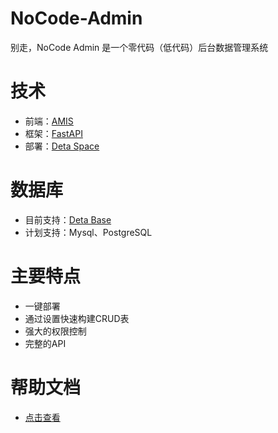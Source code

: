 # NoCode-Admin
别走，NoCode Admin 是一个零代码（低代码）后台数据管理系统

# 技术
- 前端：[AMIS](https://github.com/baidu)
- 框架：[FastAPI](https://fastapi.tiangolo.com/)
- 部署：[Deta Space](https://deta.space)

# 数据库
- 目前支持：[Deta Base](https://deta.space/docs/en/build/reference/deta-base) 
- 计划支持：Mysql、PostgreSQL

# 主要特点
 - 一键部署
 - 通过设置快速构建CRUD表
 - 强大的权限控制
 - 完整的API
# 帮助文档
- [点击查看](https://www.yuque.com/nocode-admin/docs/teqaz6ehuwimgofu)
